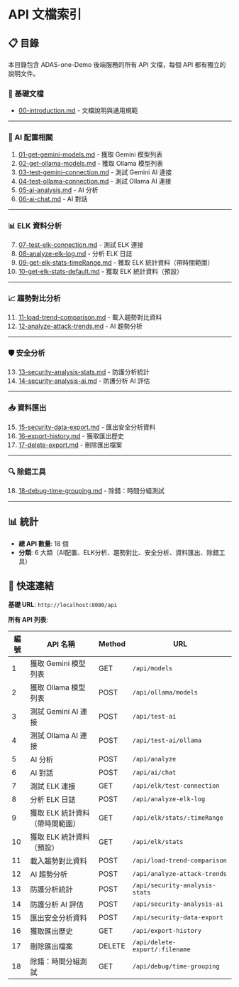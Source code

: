 # API 文檔索引

## 📋 目錄

本目錄包含 ADAS-one-Demo 後端服務的所有 API 文檔，每個 API 都有獨立的說明文件。

### 📖 基礎文檔

- [00-introduction.md](00-introduction.md) - 文檔說明與通用規範

---

### 🤖 AI 配置相關

1. [01-get-gemini-models.md](01-get-gemini-models.md) - 獲取 Gemini 模型列表
2. [02-get-ollama-models.md](02-get-ollama-models.md) - 獲取 Ollama 模型列表
3. [03-test-gemini-connection.md](03-test-gemini-connection.md) - 測試 Gemini AI 連接
4. [04-test-ollama-connection.md](04-test-ollama-connection.md) - 測試 Ollama AI 連接
5. [05-ai-analysis.md](05-ai-analysis.md) - AI 分析
6. [06-ai-chat.md](06-ai-chat.md) - AI 對話

---

### 📊 ELK 資料分析

7. [07-test-elk-connection.md](07-test-elk-connection.md) - 測試 ELK 連接
8. [08-analyze-elk-log.md](08-analyze-elk-log.md) - 分析 ELK 日誌
9. [09-get-elk-stats-timeRange.md](09-get-elk-stats-timeRange.md) - 獲取 ELK 統計資料（帶時間範圍）
10. [10-get-elk-stats-default.md](10-get-elk-stats-default.md) - 獲取 ELK 統計資料（預設）

---

### 📈 趨勢對比分析

11. [11-load-trend-comparison.md](11-load-trend-comparison.md) - 載入趨勢對比資料
12. [12-analyze-attack-trends.md](12-analyze-attack-trends.md) - AI 趨勢分析

---

### 🛡️ 安全分析

13. [13-security-analysis-stats.md](13-security-analysis-stats.md) - 防護分析統計
14. [14-security-analysis-ai.md](14-security-analysis-ai.md) - 防護分析 AI 評估

---

### 📥 資料匯出

15. [15-security-data-export.md](15-security-data-export.md) - 匯出安全分析資料
16. [16-export-history.md](16-export-history.md) - 獲取匯出歷史
17. [17-delete-export.md](17-delete-export.md) - 刪除匯出檔案

---

### 🔍 除錯工具

18. [18-debug-time-grouping.md](18-debug-time-grouping.md) - 除錯：時間分組測試

---

## 📊 統計

- **總 API 數量**: 18 個
- **分類**: 6 大類（AI配置、ELK分析、趨勢對比、安全分析、資料匯出、除錯工具）

## 🔗 快速連結

**基礎 URL**: `http://localhost:8080/api`

**所有 API 列表**:

| 編號 | API 名稱 | Method | URL |
|------|---------|--------|-----|
| 1 | 獲取 Gemini 模型列表 | GET | `/api/models` |
| 2 | 獲取 Ollama 模型列表 | POST | `/api/ollama/models` |
| 3 | 測試 Gemini AI 連接 | POST | `/api/test-ai` |
| 4 | 測試 Ollama AI 連接 | POST | `/api/test-ai/ollama` |
| 5 | AI 分析 | POST | `/api/analyze` |
| 6 | AI 對話 | POST | `/api/ai/chat` |
| 7 | 測試 ELK 連接 | GET | `/api/elk/test-connection` |
| 8 | 分析 ELK 日誌 | POST | `/api/analyze-elk-log` |
| 9 | 獲取 ELK 統計資料（帶時間範圍） | GET | `/api/elk/stats/:timeRange` |
| 10 | 獲取 ELK 統計資料（預設） | GET | `/api/elk/stats` |
| 11 | 載入趨勢對比資料 | POST | `/api/load-trend-comparison` |
| 12 | AI 趨勢分析 | POST | `/api/analyze-attack-trends` |
| 13 | 防護分析統計 | POST | `/api/security-analysis-stats` |
| 14 | 防護分析 AI 評估 | POST | `/api/security-analysis-ai` |
| 15 | 匯出安全分析資料 | POST | `/api/security-data-export` |
| 16 | 獲取匯出歷史 | GET | `/api/export-history` |
| 17 | 刪除匯出檔案 | DELETE | `/api/delete-export/:filename` |
| 18 | 除錯：時間分組測試 | GET | `/api/debug/time-grouping` |


